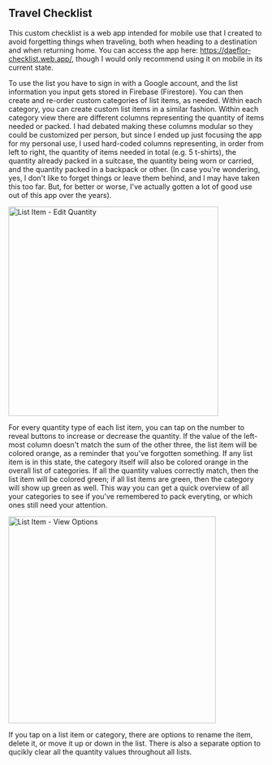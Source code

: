 ## Travel Checklist

This custom checklist is a web app intended for mobile use that I created to avoid forgetting things when traveling, both when heading to a destination and when returning home. You can access the app here: https://daeflor-checklist.web.app/, though I would only recommend using it on mobile in its current state. 

To use the list you have to sign in with a Google account, and the list information you input gets stored in Firebase (Firestore). You can then create and re-order custom categories of list items, as needed. Within each category, you can create custom list items in a similar fashion. Within each category view there are different columns representing the quantity of items needed or packed. I had debated making these columns modular so they could be customized per person, but since I ended up just focusing the app for my personal use, I used hard-coded columns representing, in order from left to right, the quantity of items needed in total (e.g. 5 t-shirts), the quantity already packed in a suitcase, the quantity being worn or carried, and the quantity packed in a backpack or other. (In case you're wondering, yes, I don't like to forget things or leave them behind, and I may have taken this too far. But, for better or worse, I've actually gotten a lot of good use out of this app over the years). 

<img width="413" alt="List Item - Edit Quantity" src="https://user-images.githubusercontent.com/2702971/197485553-add11e30-25d5-4095-926b-b002a1895527.png">

For every quantity type of each list item, you can tap on the number to reveal buttons to increase or decrease the quantity. If the value of the left-most column doesn't match the sum of the other three, the list item will be colored orange, as a reminder that you've forgotten something. If any list item is in this state, the category itself will also be colored orange in the overall list of categories. If all the quantity values correctly match, then the list item will be colored green; if all list items are green, then the category will show up green as well. This way you can get a quick overview of all your categories to see if you've remembered to pack everyting, or which ones still need your attention. 

<img width="408" alt="List Item - View Options" src="https://user-images.githubusercontent.com/2702971/197486505-532bb7b1-bf46-4e82-baf1-3e5d11b485da.png">

If you tap on a list item or category, there are options to rename the item, delete it, or move it up or down in the list. There is also a separate option to qucikly clear all the quantity values throughout all lists. 
